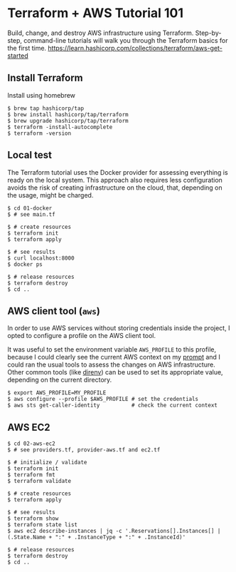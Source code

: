 # Terraform + AWS Tutorial 101

Build, change, and destroy AWS infrastructure using Terraform. Step-by-step, command-line tutorials will walk you through the Terraform basics for the first time. https://learn.hashicorp.com/collections/terraform/aws-get-started

## Install Terraform

Install using homebrew
```shell
$ brew tap hashicorp/tap
$ brew install hashicorp/tap/terraform
$ brew upgrade hashicorp/tap/terraform
$ terraform -install-autocomplete
$ terraform -version
```

## Local test
The Terraform tutorial uses the Docker provider for assessing everything is
ready on the local system. This approach also requires less configuration
avoids the risk of creating infrastructure on the cloud, that, depending
on the usage, might be charged.

```shell
$ cd 01-docker
$ # see main.tf

$ # create resources
$ terraform init
$ terraform apply

$ # see results
$ curl localhost:8000
$ docker ps

$ # release resources
$ terraform destroy
$ cd ..
```

## AWS client tool (`aws`)
In order to use AWS services without storing credentials inside the project,
I opted to configure a profile on the AWS client tool.

It was useful to set the environment variable `AWS_PROFILE` to this profile,
because I could clearly see the current AWS context on my
[prompt](https://starship.rs/) and I could ran the usual tools to assess the
changes on AWS infrastructure. Other common tools (like
[direnv](https://direnv.net/#/)) can be used to set its appropriate value,
depending on the current directory.

```shell
$ export AWS_PROFILE=MY_PROFILE
$ aws configure --profile $AWS_PROFILE # set the credentials
$ aws sts get-caller-identity          # check the current context
```

## AWS EC2

```shell
$ cd 02-aws-ec2
$ # see providers.tf, provider-aws.tf and ec2.tf

$ # initialize / validate
$ terraform init
$ terraform fmt
$ terraform validate

$ # create resources
$ terraform apply

$ # see results
$ terraform show
$ terraform state list
$ aws ec2 describe-instances | jq -c '.Reservations[].Instances[] | (.State.Name + ":" + .InstanceType + ":" + .InstanceId)'

$ # release resources
$ terraform destroy
$ cd ..
```
